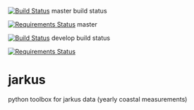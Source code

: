 [![Build Status](https://travis-ci.org/openearth/jarkus.svg?branch=master)](https://travis-ci.org/openearth/jarkus) master build status

[![Requirements Status](https://requires.io/github/openearth/jarkus/requirements.svg?branch=master)](https://requires.io/github/openearth/jarkus/requirements/?branch=master) master

[![Build Status](https://travis-ci.org/openearth/jarkus.svg?branch=develop)](https://travis-ci.org/openearth/jarkus) develop build status

[![Requirements Status](https://requires.io/github/openearth/jarkus/requirements.svg?branch=develop)](https://requires.io/github/openearth/jarkus/requirements/?branch=develop)

# jarkus
python toolbox for jarkus data (yearly coastal measurements)
